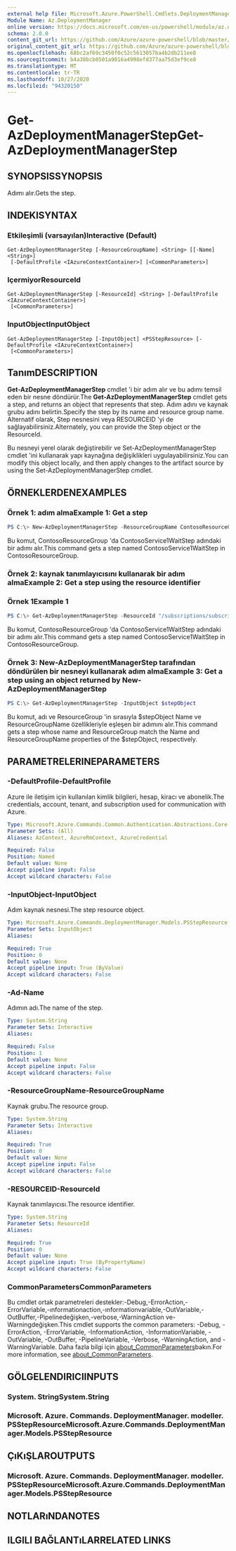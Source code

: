 ```yaml
---
external help file: Microsoft.Azure.PowerShell.Cmdlets.DeploymentManager.dll-Help.xml
Module Name: Az.DeploymentManager
online version: https://docs.microsoft.com/en-us/powershell/module/az.deploymentmanager/get-azdeploymentmanagerstep
schema: 2.0.0
content_git_url: https://github.com/Azure/azure-powershell/blob/master/src/DeploymentManager/DeploymentManager/help/Get-AzDeploymentManagerStep.md
original_content_git_url: https://github.com/Azure/azure-powershell/blob/master/src/DeploymentManager/DeploymentManager/help/Get-AzDeploymentManagerStep.md
ms.openlocfilehash: 68bc2af69c3450f0c52c5613057ba4b2db211ee8
ms.sourcegitcommit: b4a38bcb0501a9016a4998efd377aa75d3ef9ce8
ms.translationtype: MT
ms.contentlocale: tr-TR
ms.lasthandoff: 10/27/2020
ms.locfileid: "94320150"
---
```

# <span data-ttu-id="cd349-101">Get-AzDeploymentManagerStep</span><span class="sxs-lookup"><span data-stu-id="cd349-101">Get-AzDeploymentManagerStep</span></span>

## <span data-ttu-id="cd349-102">SYNOPSIS</span><span class="sxs-lookup"><span data-stu-id="cd349-102">SYNOPSIS</span></span>
<span data-ttu-id="cd349-103">Adımı alır.</span><span class="sxs-lookup"><span data-stu-id="cd349-103">Gets the step.</span></span>

## <span data-ttu-id="cd349-104">INDEKI</span><span class="sxs-lookup"><span data-stu-id="cd349-104">SYNTAX</span></span>

### <span data-ttu-id="cd349-105">Etkileşimli (varsayılan)</span><span class="sxs-lookup"><span data-stu-id="cd349-105">Interactive (Default)</span></span>
```
Get-AzDeploymentManagerStep [-ResourceGroupName] <String> [[-Name] <String>]
 [-DefaultProfile <IAzureContextContainer>] [<CommonParameters>]
```

### <span data-ttu-id="cd349-106">Içermiyor</span><span class="sxs-lookup"><span data-stu-id="cd349-106">ResourceId</span></span>
```
Get-AzDeploymentManagerStep [-ResourceId] <String> [-DefaultProfile <IAzureContextContainer>]
 [<CommonParameters>]
```

### <span data-ttu-id="cd349-107">InputObject</span><span class="sxs-lookup"><span data-stu-id="cd349-107">InputObject</span></span>
```
Get-AzDeploymentManagerStep [-InputObject] <PSStepResource> [-DefaultProfile <IAzureContextContainer>]
 [<CommonParameters>]
```

## <span data-ttu-id="cd349-108">Tanım</span><span class="sxs-lookup"><span data-stu-id="cd349-108">DESCRIPTION</span></span>
<span data-ttu-id="cd349-109">**Get-AzDeploymentManagerStep** cmdlet 'i bir adım alır ve bu adımı temsil eden bir nesne döndürür.</span><span class="sxs-lookup"><span data-stu-id="cd349-109">The **Get-AzDeploymentManagerStep** cmdlet gets a step, and returns an object that represents that step.</span></span>
<span data-ttu-id="cd349-110">Adım adını ve kaynak grubu adını belirtin.</span><span class="sxs-lookup"><span data-stu-id="cd349-110">Specify the step by its name and resource group name.</span></span> <span data-ttu-id="cd349-111">Alternatif olarak, Step nesnesini veya RESOURCEID 'yi de sağlayabilirsiniz.</span><span class="sxs-lookup"><span data-stu-id="cd349-111">Alternately, you can provide the Step object or the ResourceId.</span></span>

<span data-ttu-id="cd349-112">Bu nesneyi yerel olarak değiştirebilir ve Set-AzDeploymentManagerStep cmdlet 'ini kullanarak yapı kaynağına değişiklikleri uygulayabilirsiniz.</span><span class="sxs-lookup"><span data-stu-id="cd349-112">You can modify this object locally, and then apply changes to the artifact source by using the Set-AzDeploymentManagerStep cmdlet.</span></span>

## <span data-ttu-id="cd349-113">ÖRNEKLERDEN</span><span class="sxs-lookup"><span data-stu-id="cd349-113">EXAMPLES</span></span>

### <span data-ttu-id="cd349-114">Örnek 1: adım alma</span><span class="sxs-lookup"><span data-stu-id="cd349-114">Example 1: Get a step</span></span>
```powershell
PS C:\> New-AzDeploymentManagerStep -ResourceGroupName ContosoResourceGroup -Name ContosoService1WaitStep
```

<span data-ttu-id="cd349-115">Bu komut, ContosoResourceGroup 'da ContosoService1WaitStep adındaki bir adımı alır.</span><span class="sxs-lookup"><span data-stu-id="cd349-115">This command gets a step named ContosoService1WaitStep in ContosoResourceGroup.</span></span>

### <span data-ttu-id="cd349-116">Örnek 2: kaynak tanımlayıcısını kullanarak bir adım alma</span><span class="sxs-lookup"><span data-stu-id="cd349-116">Example 2: Get a step using the resource identifier</span></span>
### <span data-ttu-id="cd349-117">Örnek 1</span><span class="sxs-lookup"><span data-stu-id="cd349-117">Example 1</span></span>
```powershell
PS C:\> Get-AzDeploymentManagerStep -ResourceId "/subscriptions/subscriptionId/resourcegroups/ContosoResourceGroup/providers/Microsoft.DeploymentManager/steps/ContosoService1WaitStep"
```

<span data-ttu-id="cd349-118">Bu komut, ContosoResourceGroup 'da ContosoService1WaitStep adındaki bir adımı alır.</span><span class="sxs-lookup"><span data-stu-id="cd349-118">This command gets a step named ContosoService1WaitStep in ContosoResourceGroup.</span></span>

### <span data-ttu-id="cd349-119">Örnek 3: New-AzDeploymentManagerStep tarafından döndürülen bir nesneyi kullanarak adım alma</span><span class="sxs-lookup"><span data-stu-id="cd349-119">Example 3: Get a step using an object returned by New-AzDeploymentManagerStep</span></span>
```powershell
PS C:\> Get-AzDeploymentManagerStep -InputObject $stepObject
```

 <span data-ttu-id="cd349-120">Bu komut, adı ve ResourceGroup 'in sırasıyla $stepObject Name ve ResourceGroupName özellikleriyle eşleşen bir adımını alır.</span><span class="sxs-lookup"><span data-stu-id="cd349-120">This command gets a step whose name and ResourceGroup match the Name and ResourceGroupName properties of the $stepObject, respectively.</span></span>

## <span data-ttu-id="cd349-121">PARAMETRELERINE</span><span class="sxs-lookup"><span data-stu-id="cd349-121">PARAMETERS</span></span>

### <span data-ttu-id="cd349-122">-DefaultProfile</span><span class="sxs-lookup"><span data-stu-id="cd349-122">-DefaultProfile</span></span>
<span data-ttu-id="cd349-123">Azure ile iletişim için kullanılan kimlik bilgileri, hesap, kiracı ve abonelik.</span><span class="sxs-lookup"><span data-stu-id="cd349-123">The credentials, account, tenant, and subscription used for communication with Azure.</span></span>

```yaml
Type: Microsoft.Azure.Commands.Common.Authentication.Abstractions.Core.IAzureContextContainer
Parameter Sets: (All)
Aliases: AzContext, AzureRmContext, AzureCredential

Required: False
Position: Named
Default value: None
Accept pipeline input: False
Accept wildcard characters: False
```

### <span data-ttu-id="cd349-124">-InputObject</span><span class="sxs-lookup"><span data-stu-id="cd349-124">-InputObject</span></span>
<span data-ttu-id="cd349-125">Adım kaynak nesnesi.</span><span class="sxs-lookup"><span data-stu-id="cd349-125">The step resource object.</span></span>

```yaml
Type: Microsoft.Azure.Commands.DeploymentManager.Models.PSStepResource
Parameter Sets: InputObject
Aliases:

Required: True
Position: 0
Default value: None
Accept pipeline input: True (ByValue)
Accept wildcard characters: False
```

### <span data-ttu-id="cd349-126">-Ad</span><span class="sxs-lookup"><span data-stu-id="cd349-126">-Name</span></span>
<span data-ttu-id="cd349-127">Adımın adı.</span><span class="sxs-lookup"><span data-stu-id="cd349-127">The name of the step.</span></span>

```yaml
Type: System.String
Parameter Sets: Interactive
Aliases:

Required: False
Position: 1
Default value: None
Accept pipeline input: False
Accept wildcard characters: False
```

### <span data-ttu-id="cd349-128">-ResourceGroupName</span><span class="sxs-lookup"><span data-stu-id="cd349-128">-ResourceGroupName</span></span>
<span data-ttu-id="cd349-129">Kaynak grubu.</span><span class="sxs-lookup"><span data-stu-id="cd349-129">The resource group.</span></span>

```yaml
Type: System.String
Parameter Sets: Interactive
Aliases:

Required: True
Position: 0
Default value: None
Accept pipeline input: False
Accept wildcard characters: False
```

### <span data-ttu-id="cd349-130">-RESOURCEID</span><span class="sxs-lookup"><span data-stu-id="cd349-130">-ResourceId</span></span>
<span data-ttu-id="cd349-131">Kaynak tanımlayıcısı.</span><span class="sxs-lookup"><span data-stu-id="cd349-131">The resource identifier.</span></span>

```yaml
Type: System.String
Parameter Sets: ResourceId
Aliases:

Required: True
Position: 0
Default value: None
Accept pipeline input: True (ByPropertyName)
Accept wildcard characters: False
```

### <span data-ttu-id="cd349-132">CommonParameters</span><span class="sxs-lookup"><span data-stu-id="cd349-132">CommonParameters</span></span>
<span data-ttu-id="cd349-133">Bu cmdlet ortak parametreleri destekler:-Debug,-ErrorAction,-ErrorVariable,-ınformationaction,-ınformationvariable,-OutVariable,-OutBuffer,-Pipelinedeğişken,-verbose,-WarningAction ve-Warningdeğişken.</span><span class="sxs-lookup"><span data-stu-id="cd349-133">This cmdlet supports the common parameters: -Debug, -ErrorAction, -ErrorVariable, -InformationAction, -InformationVariable, -OutVariable, -OutBuffer, -PipelineVariable, -Verbose, -WarningAction, and -WarningVariable.</span></span> <span data-ttu-id="cd349-134">Daha fazla bilgi için [about_CommonParameters](http://go.microsoft.com/fwlink/?LinkID=113216)bakın.</span><span class="sxs-lookup"><span data-stu-id="cd349-134">For more information, see [about_CommonParameters](http://go.microsoft.com/fwlink/?LinkID=113216).</span></span>

## <span data-ttu-id="cd349-135">GÖLGELENDIRICI</span><span class="sxs-lookup"><span data-stu-id="cd349-135">INPUTS</span></span>

### <span data-ttu-id="cd349-136">System. String</span><span class="sxs-lookup"><span data-stu-id="cd349-136">System.String</span></span>

### <span data-ttu-id="cd349-137">Microsoft. Azure. Commands. DeploymentManager. modeller. PSStepResource</span><span class="sxs-lookup"><span data-stu-id="cd349-137">Microsoft.Azure.Commands.DeploymentManager.Models.PSStepResource</span></span>

## <span data-ttu-id="cd349-138">ÇıKıŞLAR</span><span class="sxs-lookup"><span data-stu-id="cd349-138">OUTPUTS</span></span>

### <span data-ttu-id="cd349-139">Microsoft. Azure. Commands. DeploymentManager. modeller. PSStepResource</span><span class="sxs-lookup"><span data-stu-id="cd349-139">Microsoft.Azure.Commands.DeploymentManager.Models.PSStepResource</span></span>

## <span data-ttu-id="cd349-140">NOTLARıNDA</span><span class="sxs-lookup"><span data-stu-id="cd349-140">NOTES</span></span>

## <span data-ttu-id="cd349-141">ILGILI BAĞLANTıLAR</span><span class="sxs-lookup"><span data-stu-id="cd349-141">RELATED LINKS</span></span>
